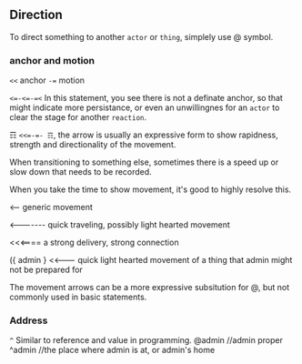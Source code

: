 ## Direction
To direct something to another `actor` or `thing`, simplely use @ symbol.

### anchor and motion
`<<` anchor
`-=` motion

`<=-<=-=<` In this statement, you see there is not a definate anchor, so that might indicate more persistance, or even an unwillingnes for an `actor` to clear the stage for another `reaction`.

☶ `<<=-=- ☶`, the arrow is usually an expressive form to show rapidness, strength and directionality of the movement.

When transitioning to something else, sometimes there is a speed up or slow down that needs to be recorded.

When you take the time to show movement, it's good to highly resolve this.

<-- generic movement

<------- quick traveling, possibly light hearted movement

<<<==== a strong delivery, strong connection

({ admin } <<--- quick light hearted movement of a thing that admin might not be prepared for

The movement arrows can be a more expressive subsitution for @, but not commonly used in basic statements.

### Address
`^` Similar to reference and value in programming.
@admin //admin proper
^admin //the place where admin is at, or admin's home